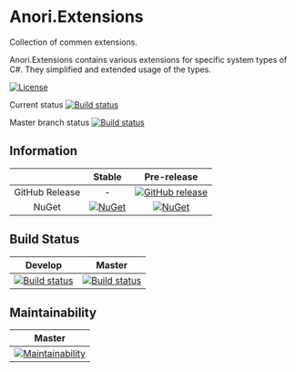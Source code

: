 # Anori.Extensions
Collection of commen extensions.

Anori.Extensions contains various extensions for specific system types of C#. They simplified and extended usage of the types.


[![License](http://img.shields.io/:license-mit-blue.svg)](https://github.com/anorisoft/Anori.Extensions/blob/master/LICENSE)

Current status
[![Build status](https://ci.appveyor.com/api/projects/status/d6c2n49sol9mcl52?svg=true)](https://ci.appveyor.com/project/anorisoft/anori-extensions)

Master branch status
[![Build status](https://ci.appveyor.com/api/projects/status/d6c2n49sol9mcl52/branch/master?svg=true)](https://ci.appveyor.com/project/anorisoft/anori-extensions/branch/master)



## Information

| | Stable | Pre-release |
|:--:|:--:|:--:|
|GitHub Release|-|[![GitHub release](https://img.shields.io/github/release/anorisoft/Anori.Extensions.svg)](https://github.com/anorisoft/Anori.Extensions/releases/latest)|
|NuGet|[![NuGet](https://img.shields.io/nuget/v/Anori.Extensions.svg)](https://www.nuget.org/packages/Anori.Extensions)|[![NuGet](https://img.shields.io/nuget/vpre/Anori.Extensions.svg)](https://www.nuget.org/packages/Anori.Extensions)|

## Build Status

|Develop|Master|
|:--:|:--:|
|[![Build status](https://ci.appveyor.com/api/projects/status/d6c2n49sol9mcl52/branch/develop?svg=true)](https://ci.appveyor.com/project/anorisoft/anori-extensions/branch/develop)|[![Build status](https://ci.appveyor.com/api/projects/status/d6c2n49sol9mcl52/branch/master?svg=true)](https://ci.appveyor.com/project/anorisoft/anori-extensions/branch/master)|

## Maintainability

|Master|
|:--:|
|[![Maintainability](https://api.codeclimate.com/v1/badges/04a0256f4a3d6fdf3d27/maintainability)](https://codeclimate.com/github/anorisoft/Anori.Extensions/maintainability)|
